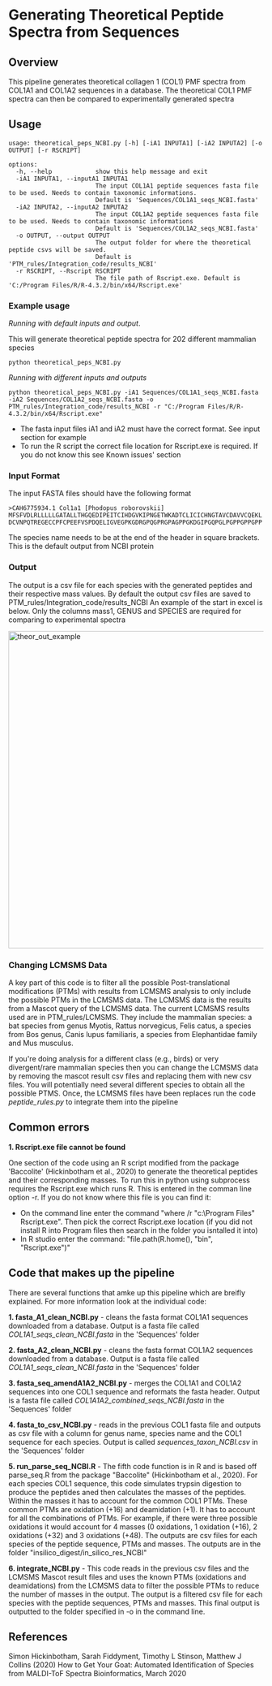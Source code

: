 # Generating Theoretical Peptide Spectra from Sequences
## Overview

This pipeline generates theoretical collagen 1 (COL1) PMF spectra from COL1A1 and COL1A2 sequences in a database. The theoretical COL1 PMF spectra can then be compared to experimentally generated spectra

## Usage
```
usage: theoretical_peps_NCBI.py [-h] [-iA1 INPUTA1] [-iA2 INPUTA2] [-o OUTPUT] [-r RSCRIPT]

options:
  -h, --help            show this help message and exit
  -iA1 INPUTA1, --inputA1 INPUTA1
                        The input COL1A1 peptide sequences fasta file to be used. Needs to contain taxonomic informations.
                        Default is 'Sequences/COL1A1_seqs_NCBI.fasta'
  -iA2 INPUTA2, --inputA2 INPUTA2
                        The input COL1A2 peptide sequences fasta file to be used. Needs to contain taxonomic informations
                        Default is 'Sequences/COL1A2_seqs_NCBI.fasta'
  -o OUTPUT, --output OUTPUT
                        The output folder for where the theoretical peptide csvs will be saved.
                        Default is 'PTM_rules/Integration_code/results_NCBI'
  -r RSCRIPT, --Rscript RSCRIPT
                        The file path of Rscript.exe. Default is 'C:/Program Files/R/R-4.3.2/bin/x64/Rscript.exe'
```

### Example usage
*Running with default inputs and output*. 

This will generate theoretical peptide spectra for 202 different mammalian species
```
python theoretical_peps_NCBI.py 
```

*Running with different inputs and outputs*
```
python theoretical_peps_NCBI.py -iA1 Sequences/COL1A1_seqs_NCBI.fasta -iA2 Sequences/COL1A2_seqs_NCBI.fasta -o PTM_rules/Integration_code/results_NCBI -r "C:/Program Files/R/R-4.3.2/bin/x64/Rscript.exe" 
```
- The fasta input files iA1 and iA2 must have the correct format. See input section for example
- To run the R script the correct file location for Rscript.exe is required. If you do not know this see Known issues' section

### Input Format
The input FASTA files should have the following format
```
>CAH6775934.1 Col1a1 [Phodopus roborovskii]
MFSFVDLRLLLLLGATALLTHGQEDIPEITCIHDGVKIPNGETWKADTCLICICHNGTAVCDAVVCQEKL
DCVNPQTREGECCPFCPEEFVSPDQELIGVEGPKGDRGPQGPRGPAGPPGKDGIPGQPGLPGPPGPPGPP
```
The species name needs to be at the end of the header in square brackets. This is the default output from NCBI protein

### Output
The output is a csv file for each species with the generated peptides and their respective mass values. By default the output csv files are saved to PTM_rules/Integration_code/results_NCBI
An example of the start in excel is below. Only the columns mass1, GENUS and SPECIES are required for comparing to experimental spectra

<img width="625" alt="theor_out_example" src="https://github.com/TobyL98/RP1_m-z_speciesidentify/assets/158182593/a758da8c-da45-464d-b657-df312d919189">

### Changing LCMSMS Data
A key part of this code is to filter all the possible Post-translational modifications (PTMs) with results from LCMSMS analysis to only include the possible PTMs in the LCMSMS data.
The LCMSMS data is the results from a Mascot query of the LCMSMS data. The current LCMSMS results used are in PTM_rules/LCMSMS. They include the mammalian species: a bat species from genus Myotis, Rattus norvegicus, Felis catus, a species from Bos genus, Canis lupus familiaris, a species from Elephantidae family and Mus musculus.

If you're doing analysis for a different class (e.g., birds) or very divergent/rare mammalian species then you can change the LCMSMS data by removing the mascot result csv files and replacing them with new csv files. You will potentially need several different species to obtain all the possible PTMS. Once, the LCMSMS files have been replaces run the code *peptide_rules.py* to integrate them into the pipeline

## Common errors
**1. Rscript.exe file cannot be found**

One section of the code using an R script modified from the package 'Baccolite' (Hickinbotham et al., 2020) to generate the theoretical peptides and their corresponding masses.
To run this in python using subprocess requires the Rscript.exe which runs R. This is entered in the comman line option -r. 
If you do not know where this file is you can find it:
- On the command line enter the command "where /r "c:\Program Files" Rscript.exe". Then pick the correct Rscript.exe location (if you did not install R into Program files then search in the folder you isntalled it into)
- In R studio enter the command: "file.path(R.home(), "bin", "Rscript.exe")"

## Code that makes up the pipeline
There are several functions that amke up this pipeline which are breifly explained. For more information look at the individual code:

**1. fasta_A1_clean_NCBI.py** - cleans the fasta format COL1A1 sequences downloaded from a database. Output is a fasta file called *COL1A1_seqs_clean_NCBI.fasta* in the 'Sequences' folder

**2. fasta_A2_clean_NCBI.py** - cleans the fasta format COL1A2 sequences downloaded from a database. Output is a fasta file called *COL1A1_seqs_clean_NCBI.fasta* in the 'Sequences' folder

**3. fasta_seq_amendA1A2_NCBI.py** - merges the COL1A1 and COL1A2 sequences into one COL1 sequence and reformats the fasta header. Output is a fasta file called *COL1A1A2_combined_seqs_NCBI.fasta* in the 'Sequences' folder

**4. fasta_to_csv_NCBI.py** - reads in the previous COL1 fasta file and outputs as csv file with a column for genus name, species name and the COL1 sequence for each species. Output is called *sequences_taxon_NCBI.csv* in the 'Sequences' folder

**5. run_parse_seq_NCBI.R** - The fifth code function is in R and is based off parse_seq.R from the package "Baccolite" (Hickinbotham et al., 2020). For each species COL1 sequence, this code simulates trypsin digestion to produce the peptides aned then calculates the masses of the peptides. Within the masses it has to account for the common COL1 PTMs. These common PTMs are oxidation (+16) and deamidation (+1). It has to account for all the combinations of PTMs. For example, if there were three possible oxidations it would account for 4 masses (0 oxidations, 1 oxidation (+16), 2 oxidations (+32) and 3 oxidations (+48). The outputs are csv files for each species of the peptide sequence, PTMs and masses. The outputs are in the folder "insilico_digest/in_silico_res_NCBI"

**6. integrate_NCBI.py** - This code reads in the previous csv files and the LCMSMS Mascot result files and uses the known PTMs (oxidations and deamidations) from the LCMSMS data to filter the possible PTMs to reduce the number of masses in the output. The output is a filtered csv file for each species with the peptide sequences, PTMs and masses. This final output is outputted to the folder specified in -o in the command line. 



## References
Simon Hickinbotham, Sarah Fiddyment, Timothy L Stinson, Matthew J Collins (2020) How to Get Your Goat: Automated Identification of Species from MALDI-ToF Spectra Bioinformatics, March 2020


